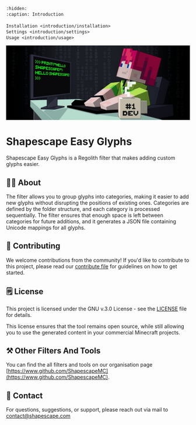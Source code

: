 ```{toctree}
:hidden:
:caption: Introduction

Installation <introduction/installation>
Settings <introduction/settings>
Usage <introduction/usage>
```

![](../header.jpg)

# Shapescape Easy Glyphs
Shapescape Easy Glyphs is a Regolith filter that makes adding custom glyphs easier. 

## 🧑‍🏫 About
The filter allows you to group glyphs into categories, making it easier to add new glyphs without disrupting the positions of existing ones. Categories are defined by the folder structure, and each category is processed sequentially. The filter ensures that enough space is left between categories for future additions, and it generates a JSON file containing Unicode mappings for all glyphs.

## 👷 Contributing
We welcome contributions from the community! If you'd like to contribute to this project, please read our [contribute file](https://www.github.com/ShapescapeMC/Shapescape-Easy-Glyphs/blob/main/CONTRIBUTING.md) for guidelines on how to get started.

## 🗒️ License
This project is licensed under the GNU v.3.0 License - see the [LICENSE](https://github.com/ShapescapeMC/Shapescape-Easy-Glyphs/blob/main/LICENSE) file for details.

This license ensures that the tool remains open source, while still allowing you to use the generated content in your commercial Minecraft projects.

## ⚒️ Other Filters And Tools
You can find the all filters and tools on our organisation page [https://www.github.com/ShapescapeMC](https://www.github.com/ShapescapeMC).

## 📧 Contact
For questions, suggestions, or support, please reach out via mail to contact@shapescape.com
